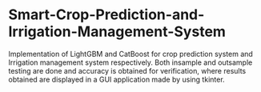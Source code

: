 # Smart-Crop-Prediction-and-Irrigation-Management-System
Implementation of LightGBM and CatBoost for crop prediction system and Irrigation management system respectively. Both insample and outsample testing are done and accuracy is obtained for verification, where results obtained are displayed in a GUI application made by using tkinter.
